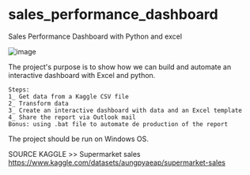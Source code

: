 # sales_performance_dashboard
Sales Performance Dashboard with Python and excel

![image](https://github.com/nellytchiengue/sales_performance_dashboard/assets/105495334/c17eea96-c12d-472c-aad0-b56488994203)

The project's purpose is to show how we can build and automate an interactive dashboard with Excel and python.

    Steps:
    1_ Get data from a Kaggle CSV file 
    2_ Transform data
    3_ Create an interactive dashboard with data and an Excel template
    4_ Share the report via Outlook mail
    Bonus: using .bat file to automate de production of the report 

The project should be run on Windows OS.

SOURCE KAGGLE
    >> Supermarket sales
    https://www.kaggle.com/datasets/aungpyaeap/supermarket-sales
